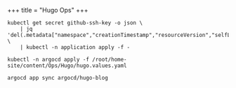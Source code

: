 +++
title = "Hugo Ops"
+++


```shell
kubectl get secret github-ssh-key -o json \
    | jq 'del(.metadata["namespace","creationTimestamp","resourceVersion","selfLink","uid"])' \
    | kubectl -n application apply -f -
```

```shell
kubectl -n argocd apply -f /root/home-site/content/Ops/Hugo/hugo.values.yaml
```

```shell
argocd app sync argocd/hugo-blog
```